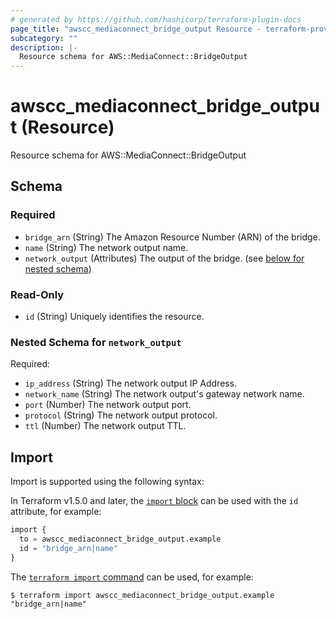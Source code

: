 ```yaml
---
# generated by https://github.com/hashicorp/terraform-plugin-docs
page_title: "awscc_mediaconnect_bridge_output Resource - terraform-provider-awscc"
subcategory: ""
description: |-
  Resource schema for AWS::MediaConnect::BridgeOutput
---
```


# awscc_mediaconnect_bridge_output (Resource)

Resource schema for AWS::MediaConnect::BridgeOutput



<!-- schema generated by tfplugindocs -->
## Schema

### Required

- `bridge_arn` (String) The Amazon Resource Number (ARN) of the bridge.
- `name` (String) The network output name.
- `network_output` (Attributes) The output of the bridge. (see [below for nested schema](#nestedatt--network_output))

### Read-Only

- `id` (String) Uniquely identifies the resource.

<a id="nestedatt--network_output"></a>
### Nested Schema for `network_output`

Required:

- `ip_address` (String) The network output IP Address.
- `network_name` (String) The network output's gateway network name.
- `port` (Number) The network output port.
- `protocol` (String) The network output protocol.
- `ttl` (Number) The network output TTL.

## Import

Import is supported using the following syntax:

In Terraform v1.5.0 and later, the [`import` block](https://developer.hashicorp.com/terraform/language/import) can be used with the `id` attribute, for example:

```terraform
import {
  to = awscc_mediaconnect_bridge_output.example
  id = "bridge_arn|name"
}
```

The [`terraform import` command](https://developer.hashicorp.com/terraform/cli/commands/import) can be used, for example:

```shell
$ terraform import awscc_mediaconnect_bridge_output.example "bridge_arn|name"
```
